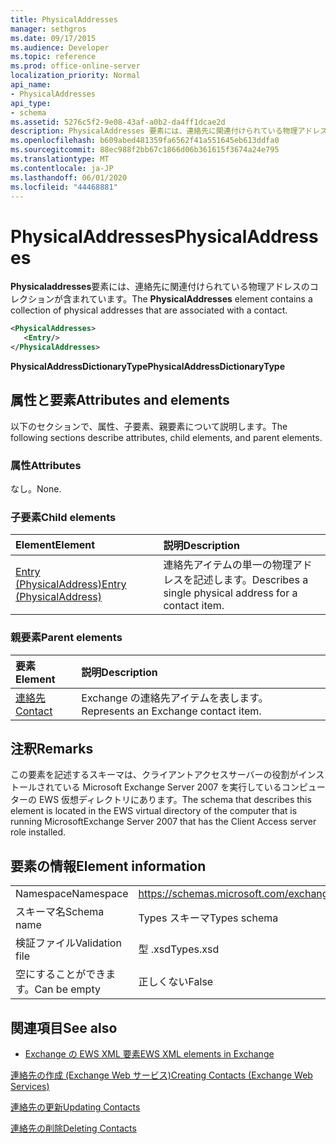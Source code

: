 ```yaml
---
title: PhysicalAddresses
manager: sethgros
ms.date: 09/17/2015
ms.audience: Developer
ms.topic: reference
ms.prod: office-online-server
localization_priority: Normal
api_name:
- PhysicalAddresses
api_type:
- schema
ms.assetid: 5276c5f2-9e08-43af-a0b2-da4ff1dcae2d
description: PhysicalAddresses 要素には、連絡先に関連付けられている物理アドレスのコレクションが含まれています。
ms.openlocfilehash: b609abed481359fa6562f41a551645eb613ddfa0
ms.sourcegitcommit: 88ec988f2bb67c1866d06b361615f3674a24e795
ms.translationtype: MT
ms.contentlocale: ja-JP
ms.lasthandoff: 06/01/2020
ms.locfileid: "44468881"
---
```

# <a name="physicaladdresses"></a><span data-ttu-id="d5640-103">PhysicalAddresses</span><span class="sxs-lookup"><span data-stu-id="d5640-103">PhysicalAddresses</span></span>

<span data-ttu-id="d5640-104">**Physicaladdresses**要素には、連絡先に関連付けられている物理アドレスのコレクションが含まれています。</span><span class="sxs-lookup"><span data-stu-id="d5640-104">The **PhysicalAddresses** element contains a collection of physical addresses that are associated with a contact.</span></span> 
  
```xml
<PhysicalAddresses>
   <Entry/>
</PhysicalAddresses>
```

 <span data-ttu-id="d5640-105">**PhysicalAddressDictionaryType**</span><span class="sxs-lookup"><span data-stu-id="d5640-105">**PhysicalAddressDictionaryType**</span></span>
## <a name="attributes-and-elements"></a><span data-ttu-id="d5640-106">属性と要素</span><span class="sxs-lookup"><span data-stu-id="d5640-106">Attributes and elements</span></span>

<span data-ttu-id="d5640-107">以下のセクションで、属性、子要素、親要素について説明します。</span><span class="sxs-lookup"><span data-stu-id="d5640-107">The following sections describe attributes, child elements, and parent elements.</span></span>
  
### <a name="attributes"></a><span data-ttu-id="d5640-108">属性</span><span class="sxs-lookup"><span data-stu-id="d5640-108">Attributes</span></span>

<span data-ttu-id="d5640-109">なし。</span><span class="sxs-lookup"><span data-stu-id="d5640-109">None.</span></span>
  
### <a name="child-elements"></a><span data-ttu-id="d5640-110">子要素</span><span class="sxs-lookup"><span data-stu-id="d5640-110">Child elements</span></span>

|<span data-ttu-id="d5640-111">**Element**</span><span class="sxs-lookup"><span data-stu-id="d5640-111">**Element**</span></span>|<span data-ttu-id="d5640-112">**説明**</span><span class="sxs-lookup"><span data-stu-id="d5640-112">**Description**</span></span>|
|:-----|:-----|
|[<span data-ttu-id="d5640-113">Entry (PhysicalAddress)</span><span class="sxs-lookup"><span data-stu-id="d5640-113">Entry (PhysicalAddress)</span></span>](entry-physicaladdress.md) <br/> |<span data-ttu-id="d5640-114">連絡先アイテムの単一の物理アドレスを記述します。</span><span class="sxs-lookup"><span data-stu-id="d5640-114">Describes a single physical address for a contact item.</span></span>  <br/> |
   
### <a name="parent-elements"></a><span data-ttu-id="d5640-115">親要素</span><span class="sxs-lookup"><span data-stu-id="d5640-115">Parent elements</span></span>

|<span data-ttu-id="d5640-116">**要素**</span><span class="sxs-lookup"><span data-stu-id="d5640-116">**Element**</span></span>|<span data-ttu-id="d5640-117">**説明**</span><span class="sxs-lookup"><span data-stu-id="d5640-117">**Description**</span></span>|
|:-----|:-----|
|[<span data-ttu-id="d5640-118">連絡先</span><span class="sxs-lookup"><span data-stu-id="d5640-118">Contact</span></span>](contact.md) <br/> |<span data-ttu-id="d5640-119">Exchange の連絡先アイテムを表します。</span><span class="sxs-lookup"><span data-stu-id="d5640-119">Represents an Exchange contact item.</span></span>  <br/> |
   
## <a name="remarks"></a><span data-ttu-id="d5640-120">注釈</span><span class="sxs-lookup"><span data-stu-id="d5640-120">Remarks</span></span>

<span data-ttu-id="d5640-121">この要素を記述するスキーマは、クライアントアクセスサーバーの役割がインストールされている Microsoft Exchange Server 2007 を実行しているコンピューターの EWS 仮想ディレクトリにあります。</span><span class="sxs-lookup"><span data-stu-id="d5640-121">The schema that describes this element is located in the EWS virtual directory of the computer that is running MicrosoftExchange Server 2007 that has the Client Access server role installed.</span></span>
  
## <a name="element-information"></a><span data-ttu-id="d5640-122">要素の情報</span><span class="sxs-lookup"><span data-stu-id="d5640-122">Element information</span></span>

|||
|:-----|:-----|
|<span data-ttu-id="d5640-123">Namespace</span><span class="sxs-lookup"><span data-stu-id="d5640-123">Namespace</span></span>  <br/> |https://schemas.microsoft.com/exchange/services/2006/types  <br/> |
|<span data-ttu-id="d5640-124">スキーマ名</span><span class="sxs-lookup"><span data-stu-id="d5640-124">Schema name</span></span>  <br/> |<span data-ttu-id="d5640-125">Types スキーマ</span><span class="sxs-lookup"><span data-stu-id="d5640-125">Types schema</span></span>  <br/> |
|<span data-ttu-id="d5640-126">検証ファイル</span><span class="sxs-lookup"><span data-stu-id="d5640-126">Validation file</span></span>  <br/> |<span data-ttu-id="d5640-127">型 .xsd</span><span class="sxs-lookup"><span data-stu-id="d5640-127">Types.xsd</span></span>  <br/> |
|<span data-ttu-id="d5640-128">空にすることができます。</span><span class="sxs-lookup"><span data-stu-id="d5640-128">Can be empty</span></span>  <br/> |<span data-ttu-id="d5640-129">正しくない</span><span class="sxs-lookup"><span data-stu-id="d5640-129">False</span></span>  <br/> |
   
## <a name="see-also"></a><span data-ttu-id="d5640-130">関連項目</span><span class="sxs-lookup"><span data-stu-id="d5640-130">See also</span></span>



- [<span data-ttu-id="d5640-131">Exchange の EWS XML 要素</span><span class="sxs-lookup"><span data-stu-id="d5640-131">EWS XML elements in Exchange</span></span>](ews-xml-elements-in-exchange.md)


[<span data-ttu-id="d5640-132">連絡先の作成 (Exchange Web サービス)</span><span class="sxs-lookup"><span data-stu-id="d5640-132">Creating Contacts (Exchange Web Services)</span></span>](https://msdn.microsoft.com/library/4845917e-70d1-481c-bbd7-011ec6571789%28Office.15%29.aspx)
  
[<span data-ttu-id="d5640-133">連絡先の更新</span><span class="sxs-lookup"><span data-stu-id="d5640-133">Updating Contacts</span></span>](https://msdn.microsoft.com/library/9a865953-b94a-4229-b632-2dee433314be%28Office.15%29.aspx)
  
[<span data-ttu-id="d5640-134">連絡先の削除</span><span class="sxs-lookup"><span data-stu-id="d5640-134">Deleting Contacts</span></span>](https://msdn.microsoft.com/library/fcc3dc84-cd3e-455e-a1a7-ae6921c9b588%28Office.15%29.aspx)


